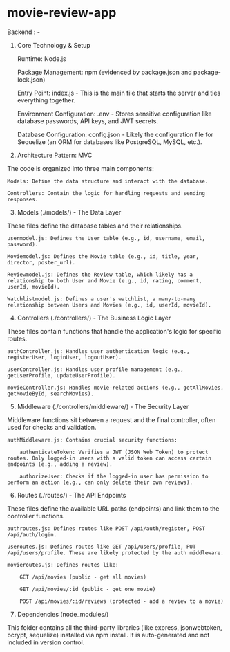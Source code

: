 # movie-review-app

Backend : -

1. Core Technology & Setup

    Runtime: Node.js

    Package Management: npm (evidenced by package.json and package-lock.json)

    Entry Point: index.js - This is the main file that starts the server and ties everything together.

    Environment Configuration: .env - Stores sensitive configuration like database passwords, API keys, and JWT secrets.

    Database Configuration: config.json - Likely the configuration file for Sequelize (an ORM for databases like PostgreSQL, MySQL, etc.).

2. Architecture Pattern: MVC

The code is organized into three main components:

    Models: Define the data structure and interact with the database.

    Controllers: Contain the logic for handling requests and sending responses.

3. Models (./models/) - The Data Layer

These files define the database tables and their relationships.

    usermodel.js: Defines the User table (e.g., id, username, email, password).

    Moviemodel.js: Defines the Movie table (e.g., id, title, year, director, poster_url).

    Reviewmodel.js: Defines the Review table, which likely has a relationship to both User and Movie (e.g., id, rating, comment, userId, movieId).

    Watchlistmodel.js: Defines a user's watchlist, a many-to-many relationship between Users and Movies (e.g., id, userId, movieId).

4. Controllers (./controllers/) - The Business Logic Layer

These files contain functions that handle the application's logic for specific routes.

    authController.js: Handles user authentication logic (e.g., registerUser, loginUser, logoutUser).

    userController.js: Handles user profile management (e.g., getUserProfile, updateUserProfile).

    movieController.js: Handles movie-related actions (e.g., getAllMovies, getMovieById, searchMovies).

5. Middleware (./controllers/middleware/) - The Security Layer

Middleware functions sit between a request and the final controller, often used for checks and validation.

    authMiddleware.js: Contains crucial security functions:

        authenticateToken: Verifies a JWT (JSON Web Token) to protect routes. Only logged-in users with a valid token can access certain endpoints (e.g., adding a review).

        authorizeUser: Checks if the logged-in user has permission to perform an action (e.g., can only delete their own reviews).

6. Routes (./routes/) - The API Endpoints

These files define the available URL paths (endpoints) and link them to the controller functions.

    authroutes.js: Defines routes like POST /api/auth/register, POST /api/auth/login.

    useroutes.js: Defines routes like GET /api/users/profile, PUT /api/users/profile. These are likely protected by the auth middleware.

    movieroutes.js: Defines routes like:

        GET /api/movies (public - get all movies)

        GET /api/movies/:id (public - get one movie)

        POST /api/movies/:id/reviews (protected - add a review to a movie)

7. Dependencies (node_modules/)

This folder contains all the third-party libraries (like express, jsonwebtoken, bcrypt, sequelize) installed via npm install. It is auto-generated and not included in version control.
